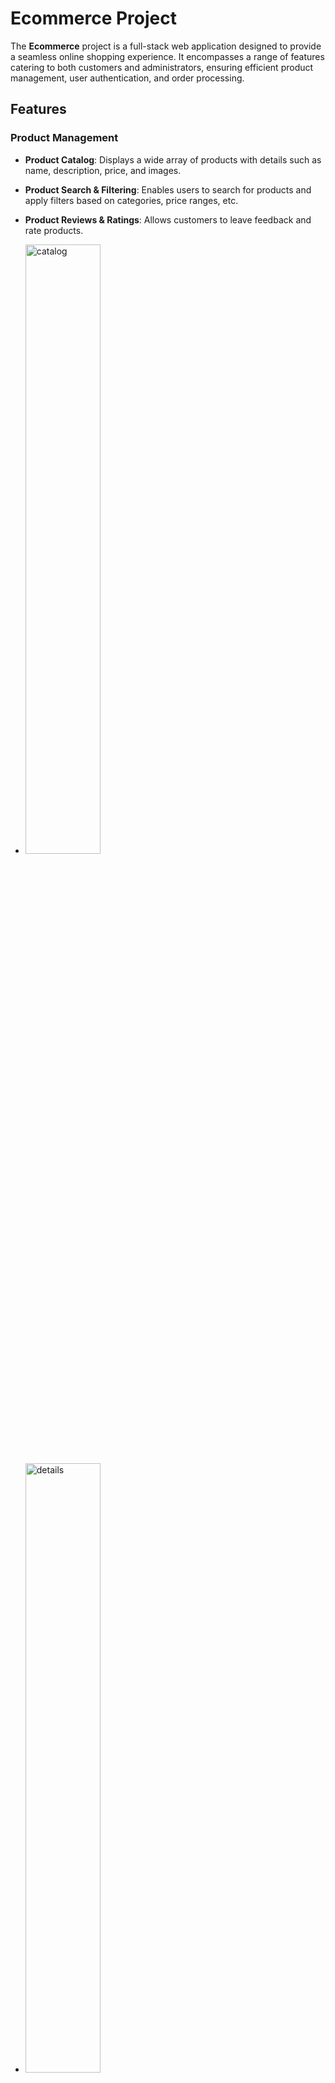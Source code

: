 # Ecommerce Project

The **Ecommerce** project is a full-stack web application designed to provide a seamless online shopping experience. It encompasses a range of features catering to both customers and administrators, ensuring efficient product management, user authentication, and order processing.

## Features

### Product Management

- **Product Catalog**: Displays a wide array of products with details such as name, description, price, and images.
- **Product Search & Filtering**: Enables users to search for products and apply filters based on categories, price ranges, etc.
- **Product Reviews & Ratings**: Allows customers to leave feedback and rate products.

- <img src="https://github.com/user-attachments/assets/8ec111b5-bb15-4d96-a60d-c0f3da27727b" alt="catalog" style="width:50%;">
- <img src="https://github.com/user-attachments/assets/45b1f8d9-fac7-4045-8d73-f50ea075cbe4" alt="details" style="width:50%;">


### Shopping Cart & Checkout

- **Shopping Cart**: Users can add products to their cart, adjust quantities, and view total prices.
- **Checkout Process**: Facilitates order placement with options for shipping and payment.
- **Order Management**: Users can view their order history and track current orders.

- <img src="https://github.com/user-attachments/assets/7df977cf-64b6-4466-8b0a-2c273b5cd40a" alt="cart" style="width:70%;">

## Technologies Used

- **Frontend**:
  - Frontend library React
  - Redux Toolkit for global state management
  - Responsive design principles for mobile compatibility

- **Backend**:
  - PHP 8.1: No procedural outside of the initial application bootstrap, which could be registering routes/graphQL handlers, initiating database or router, and initiating config

- **Database**:
  - MySQL for data storage
  - GraphQL server-side runtime for APIs

- **Other Tools & Libraries**:
  - Dotenv for environment variable management

## Installation & Setup

1. **Clone the Repository**:
   ```bash
   git clone https://github.com/saba2003/Ecommerce.git
   cd Ecommerce
